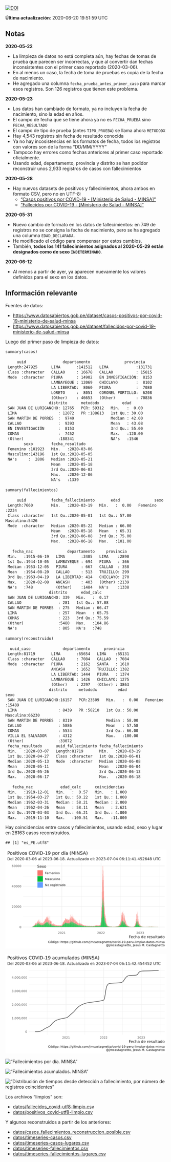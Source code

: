 [![DOI](https://zenodo.org/badge/266025854.svg)](https://zenodo.org/badge/latestdoi/266025854)

**Última actualización**: 2020-06-20 19:51:59 UTC

Notas
-----

**2020-05-22**

-   La limpieza de datos no está completa aún, hay fechas de tomas de
    prueba que parecen ser incorrectas, y que al convertir dan fechas
    inconsistentes con el primer caso reportado (2020-03-06).
-   En al menos un caso, la fecha de toma de pruebas es copia de la
    fecha de nacimiento.
-   He agregado una columna `fecha_prueba_antes_primer_caso` para marcar
    esos registros. Son 126 registros que tienen este problema.

**2020-05-23**

-   Los datos han cambiado de formato, ya no incluyen la fecha de
    nacimiento, sino la edad en años.
-   El campo de fecha que se tiene ahora ya no es `FECHA_PRUEBA` sino
    `FECHA_RESULTADO`
-   El campo de tipo de prueba (antes `TIPO_PRUEBA`) se llama ahora
    `METODODX`
-   Hay 4,543 registros sin fecha de resultado conocida
-   Ya no hay incosistencias en los formatos de fecha, todos los
    registros con valores son de la forma “DD/MM/YYYY”
-   Tampoco hay errores como fechas anteriores al primer caso reportado
    oficialmente.
-   Usando edad, departamento, provincia y distrito se han podidor
    reconstruir unos 2,933 registros de casos con fallecimientos

**2020-05-28**

-   Hay nuevos datasets de positivos y fallecimientos, ahora ambos en
    formato CSV, pero no en UTF-8:
    -   [“Casos positivos por COVID-19 - \[Ministerio de Salud -
        MINSA\]”](https://www.datosabiertos.gob.pe/dataset/casos-positivos-por-covid-19-ministerio-de-salud-minsa)
    -   [“Fallecidos por COVID-19 - \[Ministerio de Salud -
        MINSA\]”](https://www.datosabiertos.gob.pe/dataset/fallecidos-por-covid-19-ministerio-de-salud-minsa)

**2020-05-31**

-   Nuevo cambio de formato en los datos de fallecimientos: en 749 de
    registros no se consigna la fecha de nacimiento, pero se ha agregado
    una columna `EDAD_DECLARADA`.
-   He modificado el código para compensar por estos cambios.
-   También, **todos los 141 fallecimientos asignados al 2020-05-29
    están designados como de sexo `INDETERMINADO`**.

**2020-06-12**

-   Al menos a partir de ayer, ya aparecen nuevamente los valores
    definidos para el sexo en los datos.

Información relevante
---------------------

Fuentes de datos:

-   <a href="https://www.datosabiertos.gob.pe/dataset/casos-positivos-por-covid-19-ministerio-de-salud-minsa" class="uri">https://www.datosabiertos.gob.pe/dataset/casos-positivos-por-covid-19-ministerio-de-salud-minsa</a>
-   <a href="https://www.datosabiertos.gob.pe/dataset/fallecidos-por-covid-19-ministerio-de-salud-minsa" class="uri">https://www.datosabiertos.gob.pe/dataset/fallecidos-por-covid-19-ministerio-de-salud-minsa</a>

Luego del primer paso de limpieza de datos:

    summary(casos)

         uuid                departamento               provincia     
     Length:247925      LIMA       :141512   LIMA            :131731  
     Class :character   CALLAO     : 16678   CALLAO          : 15815  
     Mode  :character   PIURA      : 14902   EN INVESTIGACIÓN:  8153  
                        LAMBAYEQUE : 12069   CHICLAYO        :  8102  
                        LA LIBERTAD:  8060   PIURA           :  7080  
                        LORETO     :  8051   CORONEL PORTILLO:  6208  
                        (Other)    : 46653   (Other)         : 70836  
                       distrito      metododx          edad       
     SAN JUAN DE LURIGANCHO: 12765   PCR: 59312   Min.   :  0.00  
     LIMA                  : 12072   PR :188613   1st Qu.: 30.00  
     SAN MARTIN DE PORRES  :  9749                Median : 42.00  
     CALLAO                :  9393                Mean   : 43.08  
     EN INVESTIGACIÓN      :  8153                3rd Qu.: 55.00  
     COMAS                 :  7452                Max.   :120.00  
     (Other)               :188341                NA's   :1546    
            sexo        fecha_resultado     
     Femenino :101923   Min.   :2020-03-06  
     Masculino:143196   1st Qu.:2020-05-05  
     NA's     :  2806   Median :2020-05-21  
                        Mean   :2020-05-18  
                        3rd Qu.:2020-06-03  
                        Max.   :2020-12-06  
                        NA's   :1339        

    summary(fallecimientos)

         uuid           fecha_fallecimiento       edad               sexo     
     Length:7660        Min.   :2020-03-19   Min.   :  0.00   Femenino :2234  
     Class :character   1st Qu.:2020-05-01   1st Qu.: 57.00   Masculino:5426  
     Mode  :character   Median :2020-05-22   Median : 66.00                   
                        Mean   :2020-05-18   Mean   : 65.31                   
                        3rd Qu.:2020-06-08   3rd Qu.: 75.00                   
                        Max.   :2020-06-18   Max.   :101.00                   
                                                                              
       fecha_nac               departamento     provincia   
     Min.   :1915-06-19   LIMA       :3485   LIMA    :2890  
     1st Qu.:1944-10-05   LAMBAYEQUE : 694   PIURA   : 366  
     Median :1953-12-05   PIURA      : 667   CALLAO  : 358  
     Mean   :1954-08-20   CALLAO     : 513   TRUJILLO: 299  
     3rd Qu.:1963-04-19   LA LIBERTAD: 414   CHICLAYO: 270  
     Max.   :2020-02-08   ANCASH     : 403   (Other) :2139  
     NA's   :748          (Other)    :1484   NA's    :1338  
                       distrito      edad_calc     
     SAN JUAN DE LURIGANCHO: 339   Min.   :  0.17  
     CALLAO                : 281   1st Qu.: 57.08  
     SAN MARTIN DE PORRES  : 275   Median : 66.47  
     LIMA                  : 257   Mean   : 65.75  
     COMAS                 : 223   3rd Qu.: 75.59  
     (Other)               :5480   Max.   :104.86  
     NA's                  : 805   NA's   :748     

    summary(reconstruido)

      uuid_caso              departamento      provincia    
     Length:81719       LIMA       :65654   LIMA    :65131  
     Class :character   CALLAO     : 7084   CALLAO  : 7084  
     Mode  :character   PIURA      : 2162   SANTA   : 1610  
                        ANCASH     : 1652   TRUJILLO: 1382  
                        LA LIBERTAD: 1444   PIURA   : 1374  
                        LAMBAYEQUE : 1426   CHICLAYO: 1275  
                        (Other)    : 2297   (Other) : 3863  
                       distrito     metododx         edad               sexo      
     SAN JUAN DE LURIGANCHO:16157   PCR:23509   Min.   :  0.00   Femenino :15489  
     LIMA                  : 8439   PR :58210   1st Qu.: 50.00   Masculino:66230  
     SAN MARTIN DE PORRES  : 8319               Median : 58.00                    
     CALLAO                : 5886               Mean   : 57.58                    
     COMAS                 : 5534               3rd Qu.: 66.00                    
     VILLA EL SALVADOR     : 4312               Max.   :100.00                    
     (Other)               :33072                                                 
     fecha_resultado      uuid_fallecimiento fecha_fallecimiento 
     Min.   :2020-03-07   Length:81719       Min.   :2020-03-19  
     1st Qu.:2020-04-27   Class :character   1st Qu.:2020-06-01  
     Median :2020-05-13   Mode  :character   Median :2020-06-08  
     Mean   :2020-05-11                      Mean   :2020-06-04  
     3rd Qu.:2020-05-26                      3rd Qu.:2020-06-13  
     Max.   :2020-06-17                      Max.   :2020-06-18  
                                                                 
       fecha_nac            edad_calc      coincidencias   
     Min.   :1919-12-01   Min.   :  0.57   Min.   : 1.000  
     1st Qu.:1954-03-27   1st Qu.: 50.22   1st Qu.: 1.000  
     Median :1962-03-31   Median : 58.21   Median : 2.000  
     Mean   :1962-04-26   Mean   : 58.11   Mean   : 2.621  
     3rd Qu.:1970-03-03   3rd Qu.: 66.21   3rd Qu.: 4.000  
     Max.   :2019-11-10   Max.   :100.51   Max.   :11.000  
                                                           

Hay coincidencias entre casos y fallecimientos, usando edad, sexo y
lugar en 28163 casos reconstruídos.

    ## [1] "es_PE.utf8"

![“Positivos por día. MINSA”](plots/positivos-por-dia-minsa.png)

![“Positivos acumulados. MINSA”](plots/positivos-acumulados-minsa.png)

![“Fallecimientos por día.
MINSA”](plots/fallecimientos-por-dia-minsa.png)

![“Fallecimientos acumulados.
MINSA”](plots/fallecimientos-acumulados-minsa.png)

![“Distribución de tiempos desde detección a fallecimiento, por número
de registros
coincidentes”](plots/deteccion-fallecimiento-por-coincidentes.png)

Los archivos “limpios” son:

-   [datos/fallecidos\_covid-utf8-limpio.csv](datos/fallecidos_covid-utf8-limpio.csv)
-   [datos/positivos\_covid-utf8-limpio.csv](datos/positivos_covid-utf8-limpio.csv)

Y algunos reconstruidos a partir de los anteriores:

-   [datos/casos\_fallecimientos\_reconstruccion\_posible.csv](datos/casos_fallecimientos_reconstruccion_posible.csv)
-   [datos/timeseries-casos.csv](datos/timeseries-casos.csv)
-   [datos/timeseries-casos-lugares.csv](datos/timeseries-casos-lugares.csv)
-   [datos/timeseries-fallecimientos.csv](datos/timeseries-fallecimientos.csv)
-   [datos/timeseries-fallecimientos-lugares.csv](datos/timeseries-fallecimientos-lugares.csv)
